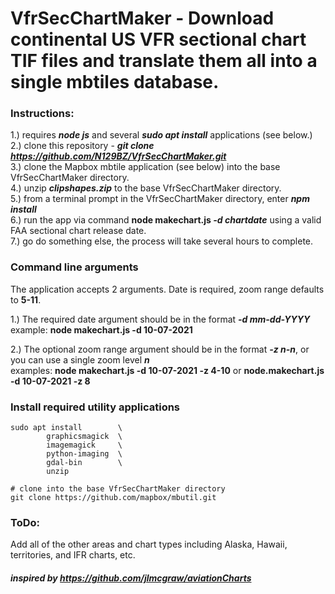 # VfrSecChartMaker - Download continental US VFR sectional chart TIF files and translate them all into a single mbtiles database.  

### Instructions:   
1.) requires ***node js*** and several ***sudo apt install*** applications (see below.)  
2.) clone this repository - ***git clone https://github.com/N129BZ/VfrSecChartMaker.git***    
3.) clone the Mapbox mbtile application (see below) into the base VfrSecChartMaker directory.       
4.) unzip ***clipshapes.zip*** to the base VfrSecChartMaker directory.   
5.) from a terminal prompt in the VfrSecChartMaker directory, enter ***npm install***     
6.) run the app via command **node makechart.js *-d chartdate*** using a valid FAA sectional chart release date.        
7.) go do something else, the process will take several hours to complete.
     
### Command line arguments    
The application accepts 2 arguments. Date is required, zoom range defaults to **5-11**.     
        
1.) The required date argument should be in the format ***-d mm-dd-YYYY***            
        example: **node makechart.js -d 10-07-2021**        
            
2.) The optional zoom range argument should be in the format ***-z n-n***, or you can use a single zoom level ***n***                
        examples: **node makechart.js -d 10-07-2021 -z 4-10** or **node.makechart.js -d 10-07-2021 -z 8**     
                        
### Install required utility applications
```
sudo apt install        \   
        graphicsmagick  \
        imagemagick     \
        python-imaging  \
        gdal-bin        \
        unzip
        
# clone into the base VfrSecChartMaker directory
git clone https://github.com/mapbox/mbutil.git

```

### ToDo:    
Add all of the other areas and chart types including Alaska, Hawaii, territories, and IFR charts, etc.    
     
      
#### ***inspired by https://github.com/jlmcgraw/aviationCharts*** 

